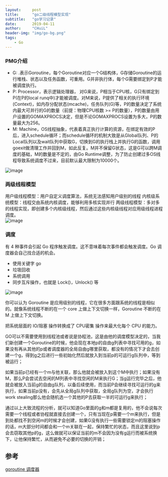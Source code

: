 ```yaml
---
layout:     post
title:      "go二级线程模型实现"
subtitle:   "go学习记录"
date:       2019-04-11
author:     "CHuiL"
header-img: "img/go-bg.png"
tags:
    - Go
---
```



### PMG介绍
- G: .表示Goroutine，每个Goroutine对应一个G结构体，G存储Goroutine的运行堆栈、状态以及任务函数，可重用。G并非执行体，每个G需要绑定到P才能被调度执行。
- P: Processor，表示逻辑处理器， 对G来说，P相当于CPU核，G只有绑定到P(在P的local runq中)才能被调度。对M来说，P提供了相关的执行环境(Context)，如内存分配状态(mcache)，任务队列(G)等，P的数量决定了系统内最大可并行的G的数量（前提：物理CPU核数 >= P的数量），P的数量由用户设置的GOMAXPROCS决定，但是不论GOMAXPROCS设置为多大，P的数量最大为256。
- M: Machine，OS线程抽象，代表着真正执行计算的资源，在绑定有效的P后，进入schedule循环；而schedule循环的机制大致是从Global队列、P的Local队列以及wait队列中获取G，切换到G的执行栈上并执行G的函数，调用goexit做清理工作并回到M，如此反复。M并不保留G状态，这是G可以跨M调度的基础，M的数量是不定的，由Go Runtime调整，为了防止创建过多OS线程导致系统调度不过来，目前默认最大限制为10000个。

![image](/chuil/img/go/19-08-24-7.png)

### 两级线程模型
用户级线程模型：用户自定义调度算法，系统无法感知用户级别的线程
内核级系统模型：线程交由系统内核调度，能够利用多核实现并行
两级线程模型：多对多的线程实现，即创建多个内核级线程，然后通过这些内核级线程对应用级线程进程调度。  
![image](/chuil/img/go/19-08-24-8.png)

### 调度
有 4 种事件会引起 Go 程序触发调度。这不意味着每次事件都会触发调度。Go 调度器会自己找合适的机会。
- 使用关键字 go
- 垃圾回收
- 系统调用
- 同步互斥操作，也就是 Lock()，Unlock() 等

![image](/chuil/img/go/19-08-24-9.png)

你可以认为 Goroutine 是应用级别的线程，它在很多方面跟系统的线程是相似的。就像系统线程不断的在一个 core 上做上下文切换一样，Goroutine 不断的在 M 上做上下文切换。

把系统层面的 IO/阻塞 操作转换成了 CPU密集 操作来最大化每个 CPU 的能力。

GO可以不需要使用到线程池或者说是协程池，这是由他的调度模型决定的，当我们新创建一个Goroutine的时候，他会现在本地p的自由g列表中寻找可用的g，如果没有再从其他的p或者调度器的全局自由g哪里获取，都没有的情况下才会去创建一个g，得到g之后进行一些初始化然后就放入到当前p的可运行g队列中，等到被运行；

如果当前p已经有一个m与他关联，那么他就会被放入到这个M中执行；如果没有M，那么P会尝试去空闲的M列表中寻找空闲的M来执行G；当g运行完毕之后，他就会被放入当前g的自由g队列，以备后续使用，而当前P会继续寻找可运行的g来执行，如果当前p没有，会先从全局g队列中获取，全局g队列为空，才会执行work stealing那么他会随机选一个其他的P去获取一半的可运行g来执行；

通过以上大致流程的分析，就可以知道Go里面的g和m都是复用的，他不会说每次需要一个线程或者协程就直接去创建一个，只有当现在p需要一个m来执行，但是到处都找不到空闲m的时候才会创建，如果G没有执行一些需要锁定m的阻塞操作的话，m大部分时间都会和一个m关联在一起，保持繁忙的状态，而且这里说到p会去窃取其他p的g，这么做就可以保证当前的m不会因为没有g运行而被系统换下，让他保持繁忙，从而避免不必要的切换的开销；


## 参考
[goroutine 调度器](https://www.jianshu.com/p/cb6881a2661d)